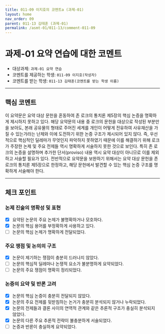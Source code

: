 ```yaml
---
title: 011-09 이지호의 코멘트a (과제-01) 
layout: home
nav_order: 09
parent: 011-13 김태훈 (과제-01)
permalink: /asmt-01/011-13/comment-011-09
---
```


# 과제-01 요약 연습에 대한 코멘트

- 대상과제: `과제-01 요약 연습`
- 코멘트를 제공하는 학생: `011-09 이지호(작성자)` 
- 코멘트를 받는 학생: `011-13 김태훈(코멘트를 받는 학생 이름)` 

---

## 핵심 코멘트

이 요약문은 요약 대상 문헌을 혼동하여 존 로크의 통치론 제5장의 핵심 논증을 명확하게 제시하지 못하고 있다. 해당 요약문의 내용 중 로크의 문헌을 대상으로 작성된 부분만을 보아도, 본래 공유물의 형태로 주어진 세계를 개인이 어떻게 전유하여 사유재산을 가질 수 있는가라는 난제와 이에 도전하기 위한 논증 구조가 제시되어 있지 않다. 즉, 우선적으로 핵심적인 딜레마가 무엇인지 파악하지 못하였기 때문에 이를 해결하기 위해 로크가 주장한 논제 및 주요 전제들 역시 명확하게 서술하지 못한 것으로 보인다. 특히 존 로크의 논증을 설명하며 추가한 단서(proviso) 내용 역시 요약 대상이 아니므로 이를 제외하고 서술할 필요가 있다. 전반적으로 요약문을 보완하기 위해서는 요약 대상 문헌을 존 로크의 통치론 제5장으로 한정하고, 해당 문헌에서 발견할 수 있는 핵심 논증 구조를 명확하게 서술해야 한다. 

---

## 체크 포인트

### 논제 진술의 명확성 및 표현  
- [x] 요약된 논문의 주요 논제가 불명확하거나 모호하다.  
- [x] 논문의 핵심 용어를 부정확하게 사용하고 있다.  
- [ ] 논문의 핵심 논제가 명확하게 전달되었다.  

### 주요 쟁점 및 논의의 구조  
- [x] 논문이 제기하는 쟁점이 충분히 드러나지 않았다.  
- [ ] 논문의 핵심적 딜레마나 논쟁적 요소가 불분명하게 요약되었다.  
- [ ] 논문의 주요 쟁점이 명확히 정리되었다.  

### 논증의 요약 및 반론 고려  
- [x] 논문의 핵심 논증이 충분히 전달되지 않았다.  
- [x] 논문의 주요 전제를 뒷받침하는 논거가 충분히 분석되지 않거나 누락되었다.  
- [x] 논문의 전제들과 결론 사이의 연역적 관계와 같은 추론적 구조가 충실히 분석되지 않았다.  
- [x] 논문의 다른 주요 추론적 전략이 불충분하게 서술되었다.
- [ ] 논증과 반론이 충실하게 요약되었다. 